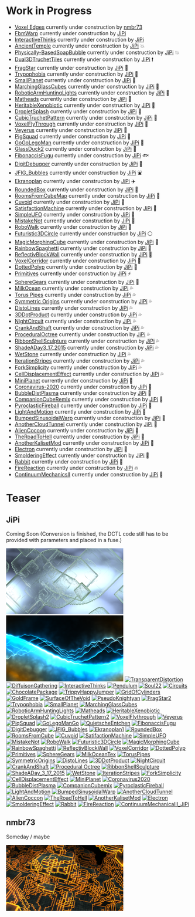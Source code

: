 # Work in Progress

- [Voxel Edges](nmbr73/VoxelEdges.md) currently under construction by [nmbr73](../Site/Profiles/nmbr73.md)
- [FbmWarp](JiPi/FbmWarp.md) currently under construction by [JiPi](../Site/Profiles/JiPi.md)
- [InteractiveThinks](JiPi/InteractiveThinks.md) currently under construction by [JiPi](../Site/Profiles/JiPi.md)
- [AncientTemple](JiPi/AncientTemple.md) currently under construction by [JiPi](../Site/Profiles/JiPi.md) :collision:
- [Physically-BasedSoapBubble](JiPi/Physically-BasedSoapBubble.md) currently under construction by [JiPi](../Site/Profiles/JiPi.md) :collision:
- [Dual3DTruchetTiles](JiPi/Dual3DTruchetTiles.md) currently under construction by [JiPi](../Site/Profiles/JiPi.md) :exclamation:
- [FragStar](JiPi/FragStar.md) currently under construction by [JiPi](../Site/Profiles/JiPi.md) :strawberry:
- [Trypophobia](JiPi/Trypophobia.md) currently under construction by [JiPi](../Site/Profiles/JiPi.md) :lemon:
- [SmallPlanet](JiPi/SmallPlanet.md) currently under construction by [JiPi](../Site/Profiles/JiPi.md) :banana:
- [MarchingGlassCubes](JiPi/MarchingGlassCubes.md) currently under construction by [JiPi](../Site/Profiles/JiPi.md) :peach:
- [RoboticArmHuntingLights](JiPi/RoboticArmHuntingLights.md) currently under construction by [JiPi](../Site/Profiles/JiPi.md) :grapes:
- [Matheads](JiPi/Matheads.md) currently under construction by [JiPi](../Site/Profiles/JiPi.md) :rose:
- [HeritableXenobiotic](JiPi/HeritableXenobiotic.md) currently under construction by [JiPi](../Site/Profiles/JiPi.md) :mushroom:
- [DropletSplash](JiPi/DropletSplash.md) currently under construction by [JiPi](../Site/Profiles/JiPi.md) :tulip:
- [CubicTruchetPattern](JiPi/CubicTruchetPattern.md) currently under construction by [JiPi](../Site/Profiles/JiPi.md) :eggplant:
- [VoxelFlyThrough](JiPi/VoxelFlyThrough.md) currently under construction by [JiPi](../Site/Profiles/JiPi.md) :cherries:
- [Veyerus](JiPi/Veyerus.md) currently under construction by [JiPi](../Site/Profiles/JiPi.md) :watermelon:
- [PigSquad](JiPi/PigSquad.md) currently under construction by [JiPi](../Site/Profiles/JiPi.md) :pig:
- [GoGoLegoMan](JiPi/GoGoLegoMan.md) currently under construction by [JiPi](../Site/Profiles/JiPi.md) :walking:
- [GlassDuck2](JiPi/GlassDuck2.md) currently under construction by [JiPi](../Site/Profiles/JiPi.md) :duck:
- [FibonaccisFugu](JiPi/FibonaccisFugu.md) currently under construction by [JiPi](../Site/Profiles/JiPi.md) :fish:
- [DigitDebugger](JiPi/DigitDebugger.md) currently under construction by [JiPi](../Site/Profiles/JiPi.md) :memo:
- [JFIG_Bubbles](JiPi/JFIG_Bubbles.md) currently under construction by [JiPi](../Site/Profiles/JiPi.md) :fountain:
- [Ekranoplan](JiPi/Ekranoplan.md) currently under construction by [JiPi](../Site/Profiles/JiPi.md) :airplane:
- [RoundedBox](JiPi/RoundedBox.md) currently under construction by [JiPi](../Site/Profiles/JiPi.md) :white_square_button:
- [RoomsFromCubeMap](JiPi/RoomsFromCubeMap.md) currently under construction by [JiPi](../Site/Profiles/JiPi.md) :office:
- [Cuvoid](JiPi/Cuvoid.md) currently under construction by [JiPi](../Site/Profiles/JiPi.md) :rocket:
- [SatisfactionMachine](JiPi/SatisfactionMachine.md) currently under construction by [JiPi](../Site/Profiles/JiPi.md) :slot_machine:
- [SimpleUFO](JiPi/SimpleUFO.md) currently under construction by [JiPi](../Site/Profiles/JiPi.md) :stars:
- [MistakeNot](JiPi/MistakeNot.md) currently under construction by [JiPi](../Site/Profiles/JiPi.md) :helicopter:
- [RoboWalk](JiPi/RoboWalk.md) currently under construction by [JiPi](../Site/Profiles/JiPi.md) :robot:
- [Futuristic3DCircle](JiPi/Futuristic3DCircle.md) currently under construction by [JiPi](../Site/Profiles/JiPi.md) :white_circle:
- [MagicMorphingCube](JiPi/MagicMorphingCube.md) currently under construction by [JiPi](../Site/Profiles/JiPi.md) :white_square_button:
- [RainbowSpaghetti](JiPi/RainbowSpaghetti.md) currently under construction by [JiPi](../Site/Profiles/JiPi.md) :spaghetti:
- [ReflectivBlockWall](JiPi/ReflectivBlockWall.md) currently under construction by [JiPi](../Site/Profiles/JiPi.md) :sunrise:
- [VoxelCorridor](JiPi/VoxelCorridor.md) currently under construction by [JiPi](../Site/Profiles/JiPi.md) :ferris_wheel:
- [DottedPolyp](JiPi/DottedPolyp.md) currently under construction by [JiPi](../Site/Profiles/JiPi.md) :tropical_fish:
- [Primitives](JiPi/Primitives.md) currently under construction by [JiPi](../Site/Profiles/JiPi.md) :zap:
- [SphereGears](JiPi/SphereGears.md) currently under construction by [JiPi](../Site/Profiles/JiPi.md) :high_brightness:
- [MilkOcean](JiPi/MilkOcean.md) currently under construction by [JiPi](../Site/Profiles/JiPi.md) :sweat_drops:
- [Torus Pipes](JiPi/TorusPipes.md) currently under construction by [JiPi](../Site/Profiles/JiPi.md) :sweat_drops:
- [Symmetric Origins](JiPi/SymmetricOrigins.md) currently under construction by [JiPi](../Site/Profiles/JiPi.md) :sweat_drops:
- [DistoLines](JiPi/DistoLines.md) currently under construction by [JiPi](../Site/Profiles/JiPi.md) :sweat_drops:
- [3DDotProduct](JiPi/3DDotProduct.md) currently under construction by [JiPi](../Site/Profiles/JiPi.md) :sweat_drops:
- [NightCircuit](JiPi/NightCircuit.md) currently under construction by [JiPi](../Site/Profiles/JiPi.md) :sweat_drops:
- [CrankAndShaft](JiPi/CrankAndShaft.md) currently under construction by [JiPi](../Site/Profiles/JiPi.md) :sweat_drops:
- [ProceduralOctree](JiPi/ProceduralOctree.md) currently under construction by [JiPi](../Site/Profiles/JiPi.md) :sweat_drops:
- [RibbonShellSculpture](JiPi/RibbonShellSculpture.md) currently under construction by [JiPi](../Site/Profiles/JiPi.md) :sweat_drops:
- [ShadeADay3_17_2015](JiPi/ShadeADay3_17_2015.md) currently under construction by [JiPi](../Site/Profiles/JiPi.md) :sweat_drops:
- [WetStone](JiPi/WetStone.md) currently under construction by [JiPi](../Site/Profiles/JiPi.md) :sweat_drops:
- [IterationStripes](JiPi/IterationStripes.md) currently under construction by [JiPi](../Site/Profiles/JiPi.md) :sweat_drops:
- [ForkSimplicity](JiPi/ForkSimplicity.md) currently under construction by [JiPi](../Site/Profiles/JiPi.md) :sweat_drops:
- [CellDisplacementEffect](JiPi/CellDisplacementEffect.md) currently under construction by [JiPi](../Site/Profiles/JiPi.md) :sweat_drops:
- [MiniPlanet](JiPi/MiniPlanet.md) currently under construction by [JiPi](../Site/Profiles/JiPi.md) :revolving_hearts:
- [Coronavirus-2020](JiPi/Coronavirus-2020.md) currently under construction by [JiPi](../Site/Profiles/JiPi.md) :revolving_hearts:
- [BubbleDistPlasma](JiPi/BubbleDistPlasma.md) currently under construction by [JiPi](../Site/Profiles/JiPi.md) :revolving_hearts:
- [CompanionCubeRemix](JiPi/CompanionCubemix.md) currently under construction by [JiPi](../Site/Profiles/JiPi.md) :revolving_hearts:
- [PyroclasticFireball](JiPi/PyroclasticFireball.md) currently under construction by [JiPi](../Site/Profiles/JiPi.md) :revolving_hearts:
- [LightAndMotion](JiPi/LightAndMotion.md) currently under construction by [JiPi](../Site/Profiles/JiPi.md) :revolving_hearts:
- [BumpedSinusoidalWarp](JiPi/BumpedSinusoidalWarp.md) currently under construction by [JiPi](../Site/Profiles/JiPi.md) :revolving_hearts:
- [AnotherCloudTunnel](JiPi/AnotherCloudTunnel.md) currently under construction by [JiPi](../Site/Profiles/JiPi.md) :revolving_hearts:
- [AlienCocoon](JiPi/AlienCocoon.md) currently under construction by [JiPi](../Site/Profiles/JiPi.md) :revolving_hearts:
- [TheRoadToHell](JiPi/TheRoadToHell.md) currently under construction by [JiPi](../Site/Profiles/JiPi.md) :revolving_hearts:
- [AnotherKalisetMod](JiPi/AnotherKalisetMod.md) currently under construction by [JiPi](../Site/Profiles/JiPi.md) :revolving_hearts:
- [Electron](JiPi/Electron.md) currently under construction by [JiPi](../Site/Profiles/JiPi.md) :revolving_hearts:
- [SmolderingEffect](JiPi/SmolderingEffect.md) currently under construction by [JiPi](../Site/Profiles/JiPi.md) :revolving_hearts:
- [Rabbit](JiPi/Rabbit.md) currently under construction by [JiPi](../Site/Profiles/JiPi.md) :revolving_hearts:
- [FireReaction](JiPi/FireReaction.md) currently under construction by [JiPi](../Site/Profiles/JiPi.md) :fire:
- [ContinuumMechanicsII](JiPi/ContinuumMechanicsII.md) currently under construction by [JiPi](../Site/Profiles/JiPi.md) :potable_water:
# Teaser

## JiPi

Coming Soon (Conversion is finished, the DCTL code still has to be provided with parameters and placed in a fuse.)

[![Working](JiPi/LiquidXstals_320x180.png)](https://www.shadertoy.com/view/ldG3WR)
[![Working](JiPi/Bonzomatic8_320x180.png)](https://www.shadertoy.com/view/tlsXWf)
[![TransparentDistortion](https://user-images.githubusercontent.com/78935215/109943088-19f07780-7cd5-11eb-8183-31ecafe9f446.gif)](https://www.shadertoy.com/view/ttBBRK)
[![DiffuisonGathering](https://user-images.githubusercontent.com/78935215/109943592-a56a0880-7cd5-11eb-97c0-a899d167d6e7.gif)](https://www.shadertoy.com/view/3sGXRy)
[![InteractiveThinks](https://user-images.githubusercontent.com/78935215/110646914-aad4c080-81b7-11eb-80eb-6562a27cf929.gif)](https://www.shadertoy.com/view/Xt3SR4)
[![Pendulum](https://user-images.githubusercontent.com/78935215/111521453-73d35180-8759-11eb-8f52-259612de94a2.gif)](https://www.shadertoy.com/view/wtdyDn)
[![Soul22](https://user-images.githubusercontent.com/78935215/111699010-d733b100-8837-11eb-8565-b05b7d068551.gif)](https://www.shadertoy.com/view/3tcBWN)
[![Circuits](https://user-images.githubusercontent.com/78935215/111883288-a3cd5f80-89ba-11eb-9eb3-5722e3090e29.gif)](https://www.shadertoy.com/view/XlX3Rj)
[![ChocolatePackage](https://user-images.githubusercontent.com/78935215/111883950-a5992200-89be-11eb-9d04-cdd1cf3dbc54.gif)](https://www.shadertoy.com/view/tllyDj)
[![TrippyHappyJumper](https://user-images.githubusercontent.com/78935215/112180355-c7331d00-8bfb-11eb-9769-71b551174b8d.gif)](https://www.shadertoy.com/view/3dVSRD)
[![GridOfCylinders](https://user-images.githubusercontent.com/78935215/112716612-a1519500-8ee7-11eb-9868-8d709202a1df.gif)
](https://www.shadertoy.com/view/4dSGW1)
[![GoldFrame](https://user-images.githubusercontent.com/78935215/112769665-7fa8f880-9022-11eb-8a01-085b0c00725a.gif)](https://www.shadertoy.com/view/lstXRr)
[![SurfaceOfTheVoid](https://user-images.githubusercontent.com/78935215/112769715-bf6fe000-9022-11eb-820e-04ac2ae64a3f.gif)](https://www.shadertoy.com/view/WtGBDG)
[![PseudoKnightyan](https://user-images.githubusercontent.com/78935215/113430783-096a1480-93db-11eb-8559-191926128f13.gif)](https://www.shadertoy.com/view/lls3Wf)
[![FragStar2](https://user-images.githubusercontent.com/78935215/114275018-380e6d80-9a21-11eb-831b-cd46428211b1.gif)](https://www.shadertoy.com/view/wlXBWH)
[![Trypophobia](https://user-images.githubusercontent.com/78935215/114274665-df8aa080-9a1f-11eb-9ac2-132f2f167f0a.gif)](https://www.shadertoy.com/view/WddXDf)
[![SmallPlanet](https://user-images.githubusercontent.com/78935215/114281976-a6632800-9a41-11eb-9f75-ea3365dc3a50.gif)](https://www.shadertoy.com/view/XssyDM)
[![MarchingGlassCubes](https://user-images.githubusercontent.com/78935215/114272316-017f2580-9a16-11eb-9425-cc9fa76a6bab.gif)](https://www.shadertoy.com/view/MdlXDX)
[![RoboticArmHuntingLights](https://user-images.githubusercontent.com/78935215/114272639-3c358d80-9a17-11eb-86ce-50ff2d60fd99.gif)](https://www.shadertoy.com/view/lls3Wf)
[![Matheads](https://user-images.githubusercontent.com/78935215/114322433-88b8c000-9b20-11eb-8bdd-8187e565d6dc.gif)](https://www.shadertoy.com/view/tsSyWD)
[![HeritableXenobiotic](https://user-images.githubusercontent.com/78935215/114781246-b9933200-9d78-11eb-85da-b6ed074ad369.gif)](https://www.shadertoy.com/view/tdlyD2)
[![DropletSplash2](https://user-images.githubusercontent.com/78935215/114780133-46d58700-9d77-11eb-9041-1fe1484fcbc0.gif)](https://www.shadertoy.com/view/Ndl3R2)
[![CubicTruchetPattern2](https://user-images.githubusercontent.com/78935215/114780835-3540af00-9d78-11eb-9f82-1f0605242cc6.gif)](https://www.shadertoy.com/view/4lfcRl)
[![VoxelFlythrough](https://user-images.githubusercontent.com/78935215/114780463-b9defd80-9d77-11eb-9a05-bb90851f0611.gif)](https://www.shadertoy.com/view/MdGXWG)
[![Veyerus](https://user-images.githubusercontent.com/78935215/114778884-b77ba400-9d75-11eb-9137-be28f748260e.gif)](https://www.shadertoy.com/view/WltXDn)
[![PiqSquad](https://user-images.githubusercontent.com/78935215/115626298-98dd5600-a2fd-11eb-8832-3032812c58f7.gif)](https://www.shadertoy.com/view/WdBcRh)
[![GoLegoManGo](https://user-images.githubusercontent.com/78935215/115949015-178aec80-a4d2-11eb-86f7-59e0b03878c4.gif)](https://www.shadertoy.com/view/MsB3zK)
[![QuietscheEntchen](https://user-images.githubusercontent.com/78935215/116908337-0dd85600-ac43-11eb-8679-2ad2e3fdac34.gif)](https://www.shadertoy.com/view/MtlyRf)
[![FibonaccisFugu](https://user-images.githubusercontent.com/78935215/116908797-9c4cd780-ac43-11eb-929b-7fd796defc3f.gif)](https://www.shadertoy.com/view/Mltfzf)
[![DigitDebugger](https://user-images.githubusercontent.com/78935215/117165279-a4348500-adc5-11eb-9e52-8ae25d1bc1da.gif)](https://www.shadertoy.com/view/tdcBDN)
[![JFIG_Bubbles](https://user-images.githubusercontent.com/78935215/117162557-2a030100-adc3-11eb-863a-22d30399cd13.gif)](https://www.shadertoy.com/view/wd3fz7)
[![Ekranoplan1](https://user-images.githubusercontent.com/78935215/117162665-43a44880-adc3-11eb-9ef0-61aea62e0cec.gif)](https://www.shadertoy.com/view/Wd3fDH)
[![RoundedBox](https://user-images.githubusercontent.com/78935215/117371695-9ca9d480-aec8-11eb-9ce2-68aa8f5ddea9.gif)](https://www.shadertoy.com/view/WlSXRW)
[![RoomsFromCube](https://user-images.githubusercontent.com/78935215/117412288-e6b8a780-af14-11eb-81eb-67ebad77cff3.gif)](https://www.shadertoy.com/view/WsGcRm)
[![Cuvoid](https://user-images.githubusercontent.com/78935215/117588029-37045500-b121-11eb-92ca-142d5a346985.gif)](https://www.shadertoy.com/view/WdVyzh)
[![SatifactionMachine](https://user-images.githubusercontent.com/78935215/117588117-b8f47e00-b121-11eb-9202-a250ada3d523.gif)](https://www.shadertoy.com/view/tdGfDy)
[![SimpleUFO](https://user-images.githubusercontent.com/78935215/118020786-ccd6f480-b35a-11eb-92c7-3ef646eebce5.gif)](https://www.shadertoy.com/view/Wt2cRt)
[![MistakeNot](https://user-images.githubusercontent.com/78935215/118020455-6356e600-b35a-11eb-9cc9-e767b5da8319.gif)](https://www.shadertoy.com/view/4llfDl)
[![RoboWalk](https://user-images.githubusercontent.com/78935215/118018523-2f7ac100-b358-11eb-8a24-25c35e56545e.gif)](https://www.shadertoy.com/view/WlyGDt)
[![Futuristic3DCircle](https://user-images.githubusercontent.com/78935215/118017964-80d68080-b357-11eb-9ed9-88f09e196575.gif)](https://www.shadertoy.com/view/WsG3D3)
[![MagicMorphingCube](https://user-images.githubusercontent.com/78935215/119269782-bf8ef500-bbf9-11eb-9b4e-63a89aceeaa6.gif)](https://www.shadertoy.com/view/Xd3cR7)
[![RainbowSpaghetti](https://user-images.githubusercontent.com/78935215/119272025-65dff800-bc04-11eb-8150-396ea04bda63.gif)](https://www.shadertoy.com/view/lsjGRV)
[![ReflectivBlockWall](https://user-images.githubusercontent.com/78935215/119272287-7f357400-bc05-11eb-845b-54dd9c36708a.gif)](https://www.shadertoy.com/view/WtffDS)
[![VoxelCorridor](https://user-images.githubusercontent.com/78935215/119272531-a80a3900-bc06-11eb-8ed6-1591e9c02694.gif)](https://www.shadertoy.com/view/MdVSDh)
[![DottedPolyp](https://user-images.githubusercontent.com/78935215/119269690-3c6d9f00-bbf9-11eb-86ef-36b514805429.gif)](https://www.shadertoy.com/view/3sBSWt)
[![Primitives](https://user-images.githubusercontent.com/78935215/120663406-48275400-c48a-11eb-92d3-fb635cfcf276.gif)](https://www.shadertoy.com/view/ltyXD3)
[![SphereGears](https://user-images.githubusercontent.com/78935215/120664114-f4693a80-c48a-11eb-84b2-9330f32bc6b9.gif)](https://www.shadertoy.com/view/tt2XzG)
[![MilkOceanTex](https://user-images.githubusercontent.com/78935215/120662005-119d0980-c489-11eb-83e1-bc1d94edceb7.gif)](https://www.shadertoy.com/view/fll3RN)
[![TorusPipes](https://user-images.githubusercontent.com/78935215/121504812-9684a780-c9e2-11eb-8454-4f53f6b6f1b2.gif)](https://www.shadertoy.com/view/wlj3zV)
[![SymmetricOrigins](https://user-images.githubusercontent.com/78935215/121505711-5a057b80-c9e3-11eb-837f-33c75bf995cc.gif)](https://www.shadertoy.com/view/4dSXDd)
[![DistoLines](https://user-images.githubusercontent.com/78935215/121495472-edd24a00-c9d9-11eb-9517-ab4ddc8d0ef8.gif)](https://www.shadertoy.com/view/tdKcDt)
[![3DDotProduct](https://user-images.githubusercontent.com/78935215/121492596-494f0880-c9d7-11eb-9ffe-bb13a63a380e.gif)](https://www.shadertoy.com/view/NsfSzr)
[![NightCircuit](https://user-images.githubusercontent.com/78935215/121489512-70f0a180-c9d4-11eb-8b23-57e70f2384ae.gif)](https://www.shadertoy.com/view/tdyBR1)
[![CrankAndShaft](https://user-images.githubusercontent.com/78935215/121493339-07729200-c9d8-11eb-99e5-5e2f302b4cfb.gif)](https://www.shadertoy.com/view/NtX3Rj)
[![Procedural Octree](https://user-images.githubusercontent.com/78935215/120807009-c990ec00-c547-11eb-8d7a-6d391293374c.gif)](https://www.shadertoy.com/view/tt2XzG)
[![RibbonShellSculpture](https://user-images.githubusercontent.com/78935215/121496858-26265800-c9db-11eb-947f-bade79ae2548.gif)](https://www.shadertoy.com/view/XtyBDD)
[![ShadeADay_3_17_2015](https://user-images.githubusercontent.com/78935215/121497792-16f3da00-c9dc-11eb-82d8-2fc49738e23d.gif)](https://www.shadertoy.com/view/llSGzz)
[![WetStone](https://user-images.githubusercontent.com/78935215/121501342-70113d00-c9df-11eb-8597-9e0db9162785.gif)](https://www.shadertoy.com/view/ldSSzV)
[![IterationStripes](https://user-images.githubusercontent.com/78935215/121498730-0001b780-c9dd-11eb-928b-08ac90ded900.gif)](https://www.shadertoy.com/view/wlsfRn)
[![ForkSimplicity](https://user-images.githubusercontent.com/78935215/121521799-c2a92400-c9f4-11eb-9299-2827deb87607.gif)](https://www.shadertoy.com/view/7sSXDW)
[![CellDisplacementEffect](https://user-images.githubusercontent.com/78935215/121520369-20d50780-c9f3-11eb-8882-70706ce2f3f2.gif)](https://www.shadertoy.com/view/tsl3Rs)
[![MiniPlanet](https://user-images.githubusercontent.com/78935215/123690904-40728980-d855-11eb-80b9-cec65cd88c92.gif)](https://www.shadertoy.com/view/Nlj3Wy)
[![Coronavirus2020](https://user-images.githubusercontent.com/78935215/123689112-26d04280-d853-11eb-9b4f-9c50f2f70fe7.gif)](https://www.shadertoy.com/view/tt3XR7)
[![BubbleDistPlasma](https://user-images.githubusercontent.com/78935215/123684850-444edd80-d84e-11eb-8fb1-4763c9caff29.gif)](https://www.shadertoy.com/view/lt23Dt)
[![CompanionCubemix](https://user-images.githubusercontent.com/78935215/123683312-592a7180-d84c-11eb-9a08-d39ff1ed078d.gif)](https://www.shadertoy.com/view/ll23Rd)
[![PyroclasticFireball](https://user-images.githubusercontent.com/78935215/123680272-ca682580-d848-11eb-8bb8-efa7535ac6bd.gif)](https://www.shadertoy.com/view/MtXSzS)
[![LightAndMotion](https://user-images.githubusercontent.com/78935215/123672733-f7640a80-d83f-11eb-8e72-82c8b27b4464.gif)](https://www.shadertoy.com/view/4stBzr)
[![BumpedSinusoidalWarp](https://user-images.githubusercontent.com/78935215/123668873-d6011f80-d83b-11eb-9180-086e7ed089c7.gif)](https://www.shadertoy.com/view/4l2XWK)
[![AnotherCloudTunnel](https://user-images.githubusercontent.com/78935215/123654359-4b65f380-d82e-11eb-98eb-6c4efcc24201.gif)](https://www.shadertoy.com/view/4dtBD8)
[![AlienCoccon](https://user-images.githubusercontent.com/78935215/123649354-fa540080-d829-11eb-8133-8c82b450556d.gif)](https://www.shadertoy.com/view/MsdGz2)
[![TheRoadToHell](https://user-images.githubusercontent.com/78935215/123645773-e8249300-d826-11eb-9449-e8bd673f5715.gif)](https://www.shadertoy.com/view/Mds3Rn)
[![AnotherKalisetMod](https://user-images.githubusercontent.com/78935215/123643059-4d2ab980-d824-11eb-8267-fb1432c218ad.gif)](https://www.shadertoy.com/view/Xls3z2)
[![Electron](https://user-images.githubusercontent.com/78935215/123640712-bbba4800-d821-11eb-810d-de791df82795.gif)](https://www.shadertoy.com/view/MslGRn)
[![SmolderingEffect](https://user-images.githubusercontent.com/78935215/123635024-6bd88280-d81b-11eb-9daa-8f5a2c18fbd2.gif)](https://www.shadertoy.com/view/slj3DR)
[![Rabbit](https://user-images.githubusercontent.com/78935215/123626968-b523d480-d811-11eb-91fd-bc1a72dece1d.gif)](https://www.shadertoy.com/view/XlccWH)
[![FireReaction](https://user-images.githubusercontent.com/78935215/126151353-553fbee5-d068-4d90-95d5-075b7f962dc9.gif)](https://www.shadertoy.com/view/wtSGRc)
[![ContinuumMechanicalII_JiPi](https://user-images.githubusercontent.com/78935215/126865141-be1473b1-9312-4225-b363-64caaad981ec.gif)](https://www.shadertoy.com/view/tdVcWR)
## nmbr73

Someday / maybe

[![Shaders/Abstract/VoxelEdges.fuse](nmbr73/VoxelEdges_320x180.png)](nmbr73/VoxelEdges.md)
